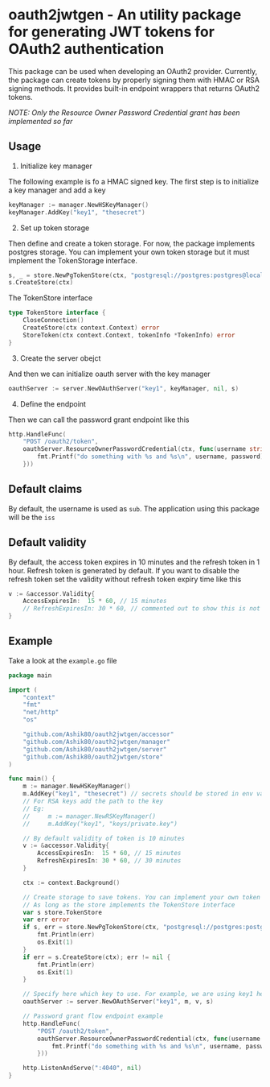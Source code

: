 # oauth2jwtgen - An utility package for generating JWT tokens for OAuth2 authentication

This package can be used when developing an OAuth2 provider. Currently, the package can create tokens by properly signing them with HMAC or RSA signing methods. It provides built-in endpoint wrappers that returns OAuth2 tokens.

*NOTE: Only the Resource Owner Password Credential grant has been implemented so far*

## Usage

1. Initialize key manager

The following example is fo a HMAC signed key. The first step is to initialize a key manager and add a key

```go
keyManager := manager.NewHSKeyManager()
keyManager.AddKey("key1", "thesecret")
```

2. Set up token storage

Then define and create a token storage. For now, the package implements postgres storage. You can implement your own token storage but it must implement the TokenStorage interface.

```go
s, _ = store.NewPgTokenStore(ctx, "postgresql://postgres:postgres@localhost:5432/go_db")
s.CreateStore(ctx)
```

The TokenStore interface
```go
type TokenStore interface {
	CloseConnection()
	CreateStore(ctx context.Context) error
	StoreToken(ctx context.Context, tokenInfo *TokenInfo) error
}
```

3. Create the server obejct

And then we can initialize oauth server with the key manager

```go
oauthServer := server.NewOAuthServer("key1", keyManager, nil, s)
```

4. Define the endpoint

Then we can call the password grant endpoint like this

```go
http.HandleFunc(
    "POST /oauth2/token",
    oauthServer.ResourceOwnerPasswordCredential(ctx, func(username string, password string) {
        fmt.Printf("do something with %s and %s\n", username, password)
    }))
```

## Default claims

By default, the username is used as `sub`. The application using this package will be the `iss`

## Default validity

By default, the access token expires in 10 minutes and the refresh token in 1 hour. Refresh token is generated by default. If you want to disable the refresh token set the validity without refresh token expiry time like this

```go
v := &accessor.Validity{
    AccessExpiresIn:  15 * 60, // 15 minutes
    // RefreshExpiresIn: 30 * 60, // commented out to show this is not being used
}
```

## Example

Take a look at the `example.go` file

```go
package main

import (
	"context"
	"fmt"
	"net/http"
	"os"

	"github.com/Ashik80/oauth2jwtgen/accessor"
	"github.com/Ashik80/oauth2jwtgen/manager"
	"github.com/Ashik80/oauth2jwtgen/server"
	"github.com/Ashik80/oauth2jwtgen/store"
)

func main() {
	m := manager.NewHSKeyManager()
	m.AddKey("key1", "thesecret") // secrets should be stored in env variables
	// For RSA keys add the path to the key
	// Eg:
	//     m := manager.NewRSKeyManager()
	//     m.AddKey("key1", "keys/private.key")

	// By default validity of token is 10 minutes
	v := &accessor.Validity{
		AccessExpiresIn:  15 * 60, // 15 minutes
		RefreshExpiresIn: 30 * 60, // 30 minutes
	}

	ctx := context.Background()

	// Create storage to save tokens. You can implement your own token storage.
	// As long as the store implements the TokenStore interface
	var s store.TokenStore
	var err error
	if s, err = store.NewPgTokenStore(ctx, "postgresql://postgres:postgres@localhost:5432/go_db"); err != nil {
		fmt.Println(err)
		os.Exit(1)
	}
	if err = s.CreateStore(ctx); err != nil {
		fmt.Println(err)
		os.Exit(1)
	}

	// Specify here which key to use. For example, we are using key1 here
	oauthServer := server.NewOAuthServer("key1", m, v, s)

	// Password grant flow endpoint example
	http.HandleFunc(
		"POST /oauth2/token",
		oauthServer.ResourceOwnerPasswordCredential(ctx, func(username string, password string) {
			fmt.Printf("do something with %s and %s\n", username, password)
		}))

	http.ListenAndServe(":4040", nil)
}
```
